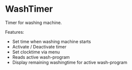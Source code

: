 # WashTimer

Timer for washing machine. 

Features: 

- Set time when washing machine starts
- Activate / Deactivate timer
- Set clocktime via menu
- Reads active wash-program
- Display remaining washingtime for active wash-program
